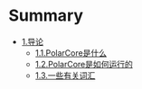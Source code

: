 # Summary

* [1.导论](README.md)
    * [1.1.PolarCore是什么](part_1/WHAT_IS_POLARCORE.md)
    * [1.2.PolarCore是如何运行的](part_1/HOW_IT_WORK.md)
    * [1.3.一些有关词汇](part_1/SOME_VOCABULARIES.md)


